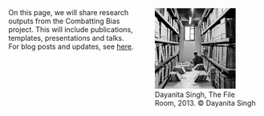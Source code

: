 <div style="display: flex; align-items: start; gap: 40px;">
   <div style="flex: 1; max-width: 50%;">
     On this page, we will share research outputs from the Combatting Bias project. This will include publications, templates, presentations and talks. For blog posts and updates, see <a href="../../News/Resource%20List/">here</a>.
   </div>
   <div style="flex: 1; max-width: 40%;">
       <img src="../../static/img/dayanita_files.jpeg" alt="Sea of Files" style="width: 80%;" />
      <figcaption>Dayanita Singh, The File Room, 2013. © Dayanita Singh</figcaption>
   </div>
</div>
